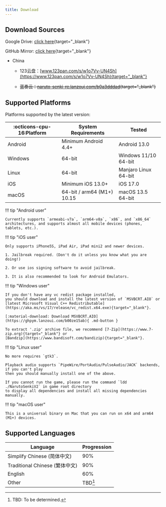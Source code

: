 ```yaml
---
title: Download
---
```


## Download Sources

Google Drive: [click here](https://drive.google.com/drive/folders/1addvZRBvPBGDJtiLdzMWgd6C_qiVS3Lt?usp=sharing){target="_blank"}

GitHub Mirror: [click here](https://github.com/Naruto-Senki/files/releases/tag/latest){target="_blank"}

- China

    - 123云盘：[www.123pan.com/s/w1o7Vv-UN4Sh](https://www.123pan.com/s/w1o7Vv-UN4Sh){target="_blank"}

    - ~~蓝奏云：[naruto-senki-re.lanzouj.com/b0a3dddad](https://naruto-senki-re.lanzouj.com/b0a3dddad){target="_blank"}~~

## Supported Platforms

Platforms supported by the latest version:

| :octicons-cpu-16:Platform | System Requirements        | Tested               |
| ------------------------- | -------------------------- | -------------------- |
| Android                   | Minimum Android 4.4+       | Android 13.0         |
| Windows                   | 64-bit                     | Windows 11/10 64-bit |
| Linux                     | 64-bit                     | Manjaro Linux 64-bit |
| iOS                       | Minimum iOS 13.0+          | iOS 17.0             |
| macOS                     | 64-bit / arm64 (M1+) 10.15 | macOS 13.5 64-bit    |


!!! tip "Android user"

    Currently supports `armeabi-v7a`, `arm64-v8a`, `x86`, and `x86_64` architectures, and supports almost all mobile devices (phones, tablets, etc.).

!!! tip "iOS user"

    Only supports iPhone5S, iPad Air, iPad mini2 and newer devices.

    1. Jailbreak required. (Don't do it unless you know what you are doing!)

    2. Or use ios signing software to avoid jailbreak.

    3. It is also recommended to look for Android Emulators.

!!! tip "Windows user"

    If you don't have any vc redist package installed,
    you should download and install the latest version of `MSVBCRT.AIO` or
    [latest Microsoft Visual C++ Redistributable](https://aka.ms/vs/17/release/vc_redist.x64.exe){target="_blank"}.

    [:material-download: Download MSVBCRT.AIO](https://ghpym.lanzoui.com/b00ze15ab){ .md-button }

    To extract '.zip' archive file, we recommend [7-Zip](https://www.7-zip.org){target="_blank"} or
    [Bandzip](https://www.bandisoft.com/bandizip){target="_blank"}.

!!! tip "Linux user"

    No more requires `gtk3`.

    Playback audio supports `PipeWire/PortAudio/PulseAudio/JACK` backends, if you can't play
    then you should manually install one of the above.

    If you cannot run the game, please run the command `ldd ./NarutoSenkiV2` in game root directory
    to display all dependencies and install all missing dependencies manually.

!!! tip "macOS user"

    This is a universal binary on Mac that you can run on x64 and arm64 (M1+) devices.

## Supported Languages

| Language                       | Progression |
| ------------------------------ | ----------- |
| Simplify Chinese (简体中文)    | 90%         |
| Traditional Chinese (繁体中文) | 90%         |
| English                        | 60%         |
| Other                          | TBD[^1]     |

[^1]: TBD: To be determined.
